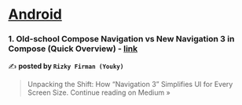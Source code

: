 
<h1><a href=https://medium.com/tag/android/recommended target="_blank" rel="noopener noreferrer">Android</a></h1>
<h3>1. Old-school Compose Navigation vs New Navigation 3 in Compose (Quick Overview) - <a href="https://youkydesign.medium.com/old-school-compose-navigation-vs-new-navigation-3-in-compose-quick-overview-7e6208c3bb59?source=rss------android-5" target="_blank" rel="noopener noreferrer">link</a></h3>

✍️ **posted by `Rizky Firman (Youky)`**

<blockquote>Unpacking the Shift: How “Navigation 3” Simplifies UI for Every Screen Size.
Continue reading on Medium »</blockquote>

